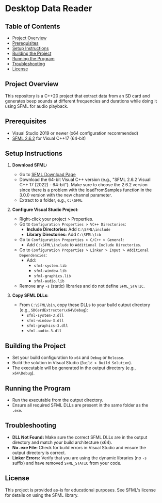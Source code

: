 # Desktop Data Reader

## Table of Contents
- [Project Overview](#project-overview)
- [Prerequisites](#prerequisites)
- [Setup Instructions](#setup-instructions)
- [Building the Project](#building-the-project)
- [Running the Program](#running-the-program)
- [Troubleshooting](#troubleshooting)
- [License](#license)

## Project Overview
This repository is a C++20 project that extract data from an SD card and generates beep sounds at different frequencies and durations while doing it using SFML for audio playback.

## Prerequisites
- Visual Studio 2019 or newer (x64 configuration recommended)
- [SFML 2.6.2](https://www.sfml-dev.org/download.php) for Visual C++17 (64-bit)

## Setup Instructions
1. **Download SFML:**
   - Go to [SFML Download Page](https://www.sfml-dev.org/download.php)
   - Download the 64-bit Visual C++ version (e.g., "SFML 2.6.2 Visual C++ 17 (2022) - 64-bit"). Make sure to choose the 2.6.2 version since there is a problem with the loadFromSamples function in the 3.0.0 version with the new channel parameter.
   - Extract to a folder, e.g., `C:\SFML`

2. **Configure Visual Studio Project:**
   - Right-click your project > Properties.
   - Go to `Configuration Properties > VC++ Directories`:
     - **Include Directories:** Add `C:\SFML\include`
     - **Library Directories:** Add `C:\SFML\lib`
   - Go to `Configuration Properties > C/C++ > General`:
     - Add `C:\SFML\include` to `Additional Include Directories`.
   - Go to `Configuration Properties > Linker > Input > Additional Dependencies`:
     - Add:
       - `sfml-system.lib`
       - `sfml-window.lib`
       - `sfml-graphics.lib`
       - `sfml-audio.lib`
   - Remove any `-s` (static) libraries and do not define `SFML_STATIC`.

3. **Copy SFML DLLs:**
   - From `C:\SFML\bin`, copy these DLLs to your build output directory (e.g., `SDCerdExtrecter\x64\Debug`):
     - `sfml-system-3.dll`
     - `sfml-window-3.dll`
     - `sfml-graphics-3.dll`
     - `sfml-audio-3.dll`

## Building the Project
- Set your build configuration to `x64` and `Debug` or `Release`.
- Build the solution in Visual Studio (`Build > Build Solution`).
- The executable will be generated in the output directory (e.g., `x64\Debug`).

## Running the Program
- Run the executable from the output directory.
- Ensure all required SFML DLLs are present in the same folder as the `.exe`.

## Troubleshooting
- **DLL Not Found:** Make sure the correct SFML DLLs are in the output directory and match your build architecture (x64).
- **No .exe File:** Check for build errors in Visual Studio and ensure the output directory is correct.
- **Linker Errors:** Verify that you are using the dynamic libraries (no `-s` suffix) and have removed `SFML_STATIC` from your code.

## License
This project is provided as-is for educational purposes. See SFML's license for details on using the SFML library.
